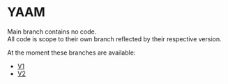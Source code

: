 # YAAM

Main branch contains no code.  
All code is scope to their own branch reflected by their respective version.

At the moment these branches are available:
- [V1](https://github.com/sebkirller/YAAM/tree/V1)
- [V2](https://github.com/sebkirller/YAAM/tree/V2)
